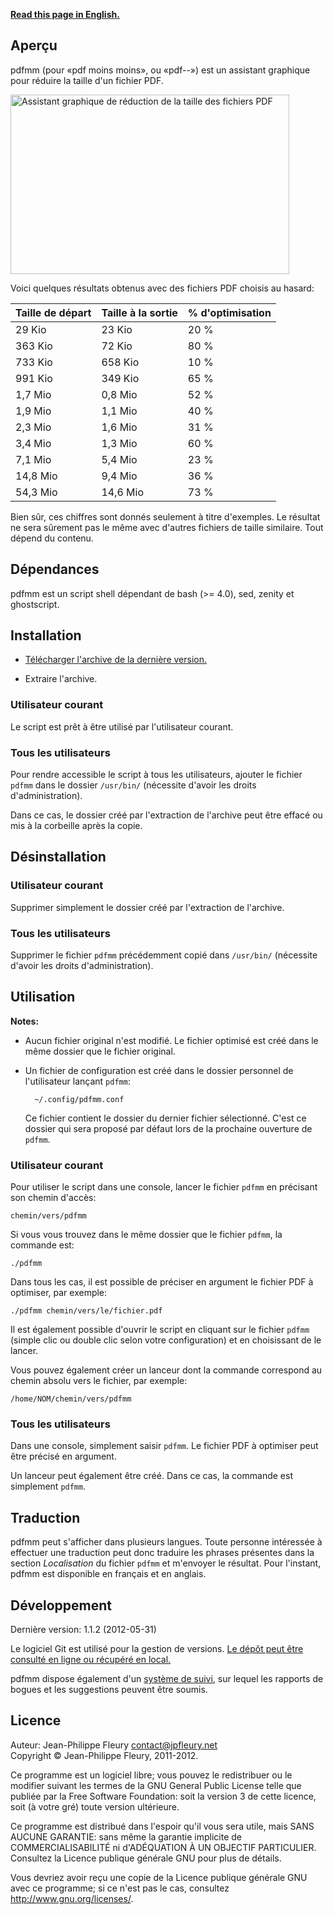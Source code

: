 <p lang="en"><strong><a hreflang="en" href="http://www.jpfleury.net/en/software/pdfmm.php">Read this page in English.</a></strong></p>

## Aperçu

pdfmm (pour «pdf moins moins», ou «pdf--») est un assistant graphique pour réduire la taille d'un fichier PDF.

<img src="http://jpfleury.indefero.net/p/pdfmm/source/tree/master/doc/exemple1-fr.png" width="446" height="287" alt="Assistant graphique de réduction de la taille des fichiers PDF" />

Voici quelques résultats obtenus avec des fichiers PDF choisis au hasard:

| Taille de départ | Taille à la sortie | % d'optimisation |
| ---------------- | ------------------ | ---------------- |
| 29 Kio           | 23 Kio             | 20 %             |
| 363 Kio          | 72 Kio             | 80 %             |
| 733 Kio          | 658 Kio            | 10 %             |
| 991 Kio          | 349 Kio            | 65 %             |
| 1,7 Mio          | 0,8 Mio            | 52 %             |
| 1,9 Mio          | 1,1 Mio            | 40 %             |
| 2,3 Mio          | 1,6 Mio            | 31 %             |
| 3,4 Mio          | 1,3 Mio            | 60 %             |
| 7,1 Mio          | 5,4 Mio            | 23 %             |
| 14,8 Mio         | 9,4 Mio            | 36 %             |
| 54,3 Mio         | 14,6 Mio           | 73 %             |

Bien sûr, ces chiffres sont donnés seulement à titre d'exemples. Le résultat ne sera sûrement pas le même avec d'autres fichiers de taille similaire. Tout dépend du contenu.

## Dépendances

pdfmm est un script shell dépendant de bash (>= 4.0), sed, zenity et ghostscript.

## Installation

- [Télécharger l'archive de la dernière version.](http://jpfleury.indefero.net/p/pdfmm/source/download/master/)

- Extraire l'archive.

### Utilisateur courant

Le script est prêt à être utilisé par l'utilisateur courant.

### Tous les utilisateurs

Pour rendre accessible le script à tous les utilisateurs, ajouter le fichier `pdfmm` dans le dossier `/usr/bin/` (nécessite d'avoir les droits d'administration).

Dans ce cas, le dossier créé par l'extraction de l'archive peut être effacé ou mis à la corbeille après la copie.

## Désinstallation

### Utilisateur courant

Supprimer simplement le dossier créé par l'extraction de l'archive.

### Tous les utilisateurs

Supprimer le fichier `pdfmm` précédemment copié dans `/usr/bin/` (nécessite d'avoir les droits d'administration).

## Utilisation

**Notes:**

- Aucun fichier original n'est modifié. Le fichier optimisé est créé dans le même dossier que le fichier original.

- Un fichier de configuration est créé dans le dossier personnel de l'utilisateur lançant `pdfmm`:

		~/.config/pdfmm.conf

	Ce fichier contient le dossier du dernier fichier sélectionné. C'est ce dossier qui sera proposé par défaut lors de la prochaine ouverture de `pdfmm`.

### Utilisateur courant

Pour utiliser le script dans une console, lancer le fichier `pdfmm` en précisant son chemin d'accès:

	chemin/vers/pdfmm

Si vous vous trouvez dans le même dossier que le fichier `pdfmm`, la commande est:

	./pdfmm

Dans tous les cas, il est possible de préciser en argument le fichier PDF à optimiser, par exemple:

	./pdfmm chemin/vers/le/fichier.pdf

Il est également possible d'ouvrir le script en cliquant sur le fichier `pdfmm` (simple clic ou double clic selon votre configuration) et en choisissant de le lancer.

Vous pouvez également créer un lanceur dont la commande correspond au chemin absolu vers le fichier, par exemple:

	/home/NOM/chemin/vers/pdfmm

### Tous les utilisateurs

Dans une console, simplement saisir `pdfmm`. Le fichier PDF à optimiser peut être précisé en argument.

Un lanceur peut également être créé. Dans ce cas, la commande est simplement `pdfmm`.

## Traduction

pdfmm peut s'afficher dans plusieurs langues. Toute personne intéressée à effectuer une traduction peut donc traduire les phrases présentes dans la section *Localisation* du fichier `pdfmm` et m'envoyer le résultat. Pour l'instant, pdfmm est disponible en français et en anglais.

## Développement

Dernière version: 1.1.2 (2012-05-31)

Le logiciel Git est utilisé pour la gestion de versions. [Le dépôt peut être consulté en ligne ou récupéré en local.][git]

pdfmm dispose également d'un [système de suivi], sur lequel les rapports de bogues et les suggestions peuvent être soumis.

[git]: http://jpfleury.indefero.net/p/pdfmm/source/tree/master/
[système de suivi]: http://jpfleury.indefero.net/p/pdfmm/issues/

## Licence

Auteur: Jean-Philippe Fleury <contact@jpfleury.net>  
Copyright © Jean-Philippe Fleury, 2011-2012.

Ce programme est un logiciel libre; vous pouvez le redistribuer ou le
modifier suivant les termes de la GNU General Public License telle que
publiée par la Free Software Foundation: soit la version 3 de cette
licence, soit (à votre gré) toute version ultérieure.

Ce programme est distribué dans l'espoir qu'il vous sera utile, mais SANS
AUCUNE GARANTIE: sans même la garantie implicite de COMMERCIALISABILITÉ
ni d'ADÉQUATION À UN OBJECTIF PARTICULIER. Consultez la Licence publique
générale GNU pour plus de détails.

Vous devriez avoir reçu une copie de la Licence publique générale GNU avec
ce programme; si ce n'est pas le cas, consultez
<http://www.gnu.org/licenses/>.

